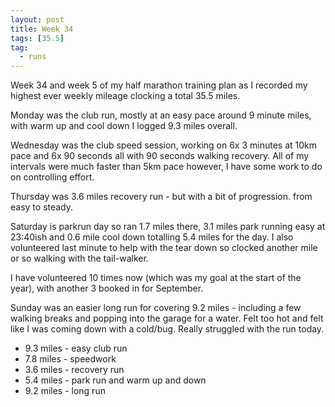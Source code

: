 ```yaml
---
layout: post
title: Week 34
tags: [35.5]
tag:
  - runs
---
```


Week 34 and week 5 of my half marathon training plan as I recorded my highest ever weekly mileage clocking a total 35.5 miles.

Monday was the club run, mostly at an easy pace around 9 minute miles, with warm up and cool down I logged 9.3 miles overall.

Wednesday was the club speed session, working on 6x 3 minutes at 10km pace and 6x 90 seconds all with 90 seconds walking recovery.
All of my intervals were much faster than 5km pace however, I have some work to do on controlling effort.

Thursday was 3.6 miles recovery run - but with a bit of progression. from easy to steady.

Saturday is parkrun day so ran 1.7 miles there, 3.1 miles park running easy at 23:40ish and 0.6 mile cool down totalling 5.4 miles for the day. I also volunteered last minute to help with the tear down so clocked another mile or so walking with the tail-walker.

I have volunteered 10 times now (which was my goal at the start of the year), with another 3 booked in for September.

Sunday was an easier long run for covering 9.2 miles - including a few walking breaks and popping into the garage for a water. Felt too hot and felt like I was coming down with a cold/bug. Really struggled with the run today.

* 9.3 miles - easy club run
* 7.8 miles - speedwork
* 3.6 miles - recovery run
* 5.4 miles - park run and warm up and down
* 9.2 miles - long run
